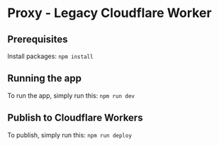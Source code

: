 # Proxy - Legacy Cloudflare Worker

## Prerequisites

Install packages:
`npm install`

## Running the app

To run the app, simply run this:
`npm run dev`

## Publish to Cloudflare Workers

To publish, simply run this:
`npm run deploy`
